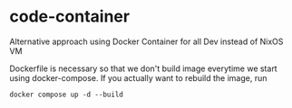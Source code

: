 # code-container
Alternative approach using Docker Container for all Dev instead of NixOS VM

Dockerfile is necessary so that we don't build image everytime we start using docker-compose. If you actually want to rebuild the image, run
```
docker compose up -d --build
```
